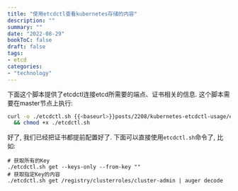 ```yaml
---
title: "使用etcdctl查看kubernetes存储的内容"
description: ""
summary: ""
date: "2022-08-29"
bookToC: false
draft: false
tags:
- etcd
categories:
- "technology"
---
```


下面这个脚本提供了etcdctl连接etcd所需要的端点、证书相关的信息. 这个脚本需要在master节点上执行:

```sh
curl -o ./etcdctl.sh {{<baseurl>}}posts/2208/kubernetes-etcdctl-usage/etcdctl.sh \
  && chmod +x ./etcdctl.sh
```

好了, 我们已经把证书都提前配置好了. 下面可以直接使用`etcdctl.sh`命令了, 比如:

```shell
# 获取所有的Key
./etcdctl.sh get --keys-only --from-key ""
# 获取指定Key的内容
./etcdctl.sh get /registry/clusterroles/cluster-admin | auger decode
```